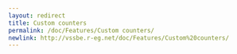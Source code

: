 ```yaml
---
layout: redirect
title: Custom counters
permalink: /doc/Features/Custom counters/
newlink: http://vssbe.r-eg.net/doc/Features/Custom%20counters/
---
```


